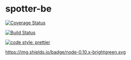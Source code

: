 # spotter-be

[![Coverage Status](https://coveralls.io/repos/github/danbergelt/spotter-be/badge.svg)](https://coveralls.io/github/danbergelt/spotter-be)

[![Build Status](https://travis-ci.org/danbergelt/spotter-be.svg?branch=master)](https://travis-ci.org/danbergelt/spotter-be)

[![code style: prettier](https://img.shields.io/badge/code_style-prettier-ff69b4.svg?style=flat-square)](https://github.com/prettier/prettier)

https://img.shields.io/badge/node-0.10.x-brightgreen.svg
